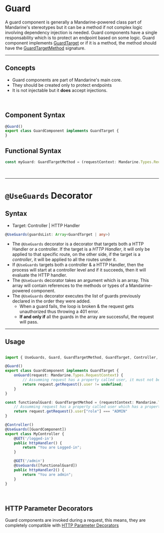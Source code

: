 # Guard
A guard component is generally a Mandarine-powered class part of Mandarine's stereotypes but it can be a method if not complex logic involving dependency injection is needed. Guard components have a single responsability which is to protect an endpoint based on some logic.
Guard component implements [GuardTarget](https://doc.deno.land/https/raw.githubusercontent.com/mandarineorg/mandarinets/master/main-core/internals/interfaces/guardTarget.ts) or if it is a method, the method should have the [GuardTargetMethod](https://doc.deno.land/https/raw.githubusercontent.com/mandarineorg/mandarinets/develop/main-core/internals/interfaces/guardTarget.ts#GuardTargetMethod) signature.  

----------------

## Concepts
- Guard components are part of Mandarine's main core.
- They should be created only to protect endpoints
- It is not injectable but it **does** accept injections.  

&nbsp;

## Component Syntax
```typescript
@Guard()
export class GuardComponent implements GuardTarget {
}
```

## Functional Syntax
```typescript
const myGuard: GuardTargetMethod = (requestContext: Mandarine.Types.RequestContext) => {}
```

&nbsp;

-----------

# `@UseGuards` Decorator

## Syntax
- Target: Controller | HTTP Handler
```typescript
@UseGuards(guardsList: Array<GuardTarget | any>)
```

- The `@UseGuards` decorator is a decorator that targets both a HTTP Handler or a controller. If the target is a _HTTP Handler_, it will only be applied to that specific route, on the other side, if the target is a _controller_, it will be applied to all the routes under it.
- If `@UseGuards` targets both a controller & a HTTP Handler, then the process will start at a controller level and if it succeeds, then it will evaluate the HTTP handler.
- The `@UseGuards` decorator takes an argument which is an array. This array will contain references to the methods or types of a Mandarine-powered component.
- The `@UseGuards` decorator executes the list of guards previously declared in the order they were added.
    - When a guard fails, the loop is broken & the request gets unauthorized thus throwing a 401 error.
    - **If and only if** all the guards in the array are successful, the request will pass. 

------------

## Usage

```typescript

import { UseGuards, Guard, GuardTargetMethod, GuardTarget, Controller, GET } from "https://deno.land/x/mandarinets@v2.1.5/mod.ts";

@Guard()
export class GuardComponent implements GuardTarget {
    onGuard(request: Mandarine.Types.RequestContext) {
        // Assumming request has a property called user, it must not be undefined
        return request.getRequest().user != undefined;
    }
}

const functionalGuard: GuardTargetMethod = (requestContext: Mandarine.Types.RequestContext) => {
    // Assumming request has a property called user which has a property called "role" where role **must be** ADMIN
    return request.getRequest().user["role"] === "ADMIN"
}

@Controller()
@UseGuards([GuardComponent])
export class MyController {
    @GET('/logged-in')
    public httpHandler() {
        return "You are Logged-in";
    }

    @GET('/admin')
    @UseGuards([functionalGuard])
    public httpHandler2() {
        return "You are admin";
    }
}

```

&nbsp;

## HTTP Parameter Decorators
Guard components are invoked during a request, this means, they are completely compatible with [HTTP Parameter Decorators](/docs/master/mandarine/http-handlers)